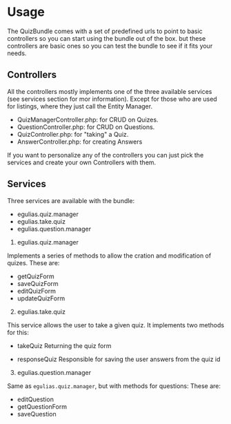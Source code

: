# Usage

The QuizBundle comes with a set of predefined urls to point to basic controllers so you can start using the bundle
out of the box. but these controllers are basic ones so you can test the bundle to see if it fits your needs.

## Controllers

All the controllers mostly implements one of the three available services (see services section for mor information).
Except for those who are used for listings, where they just call the Entity Manager.

  - QuizManagerController.php: for CRUD on Quizes. 
  - QuestionController.php: for CRUD on Questions.
  - QuizController.php: for "taking" a Quiz.
  - AnswerController.php: for creating Answers

If you want to personalize any of the controllers you can just pick the services and create your own Controllers with
them.

## Services

Three services are available with the bundle:

- egulias.quiz.manager
- egulias.take.quiz
- egulias.question.manager

1. egulias.quiz.manager

Implements a series of methods to allow the cration and modification of quizes. These are:

* getQuizForm
* saveQuizForm
* editQuizForm
* updateQuizForm

2. egulias.take.quiz

This service allows the user to take a given quiz. It implements two methods for this:

* takeQuiz
  Returning the quiz form

* responseQuiz
  Responsible for saving the user answers from the quiz id

3. egulias.question.manager

Same as ```egulias.quiz.manager```, but with methods for questions: These are:

* editQuestion
* getQuestionForm
* saveQuestion
